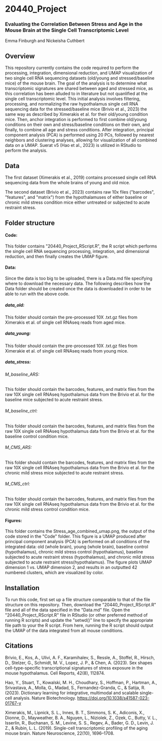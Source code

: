 # 20440_Project
### Evaluating the Correlation Between Stress and Age in the Mouse Brain at the Single Cell Transcriptomic Level

Emma Finburgh and Nickeisha Cuthbert

## Overview
This repository currently contains the code required to perform the processing, integration, dimensional reduction, and UMAP visualization of two single cell RNA sequencing datasets (old/young and stressed/baseline mice) of the mouse brain. The goal of the analysis is to determine what transcriptomic signatures are shared between aged and stressed mice, as this correlation has been alluded to in literature but not quanlified at the single cell transcriptomic level. This initial analysis involves filtering, processing, and normalizing the raw hypothalamus single cell RNA sequencing data for the stressed/baseline mice (Brivio et al., 2023) the same way as described by Ximerakis et al. for their old/young condition mice. Then, anchor integration is performed to first combine old/young conditions on their own and stress/baseline conditions on their own, and finally, to combine all age and stress conditions. After integration, principal component analysis (PCA) is performed using 20 PCs, followed by nearest neighbors and clustering analyses, allowing for visualization of all combined data on a UMAP. Suerat v5 (Hao et al., 2023) is utilized in RStudio to perform the analysis.

## Data
The first dataset (Ximerakis et al., 2019) contains processed single cell RNA sequencing data from the whole brains of young and old mice. 

The second dataset (Brivio et al., 2023) contains raw 10x files ("barcodes", "features", and "matrix") from the hypothalamuses of either baseline or chronic mild stress condition mice either untreated or subjected to acute restraint stress.


## Folder structure
#### Code:
This folder contains "20440_Project_RScript.R", the R script which performs the single cell RNA sequencing processing, integration, and dimensional reduction, and then finally creates the UMAP figure. 
  
#### Data:
Since the data is too big to be uploaded, there is a Data.md file specifying where to download the necessary data. The following describes how the Data folder should be created once the data is downloaded in order to be able to run with the above code.
  ##### data_old:
  This folder should contain the pre-processed 10X .txt.gz files from Ximerakis et al. of single cell RNAseq reads from aged      mice.
  
  ##### data_young:
  This folder should contain the pre-processed 10X .txt.gz files from Ximerakie et al. of single cell RNAseq reads from young
  mice.
  
  ##### data_stress:
  ###### M_baseline_ARS:
  This folder should contain the barcodes, features, and matrix files from the raw 10X single cell RNAseq hypothalamus data
  from the Brivio et al. for the baseline mice subjected to acute restraint stress.
  ###### M_baseline_ctrl:
  This folder should contain the barcodes, features, and matrix files from the raw 10X single cell RNAseq hypothalamus data
  from the Brivio et al. for the baseline control condition mice.
  ###### M_CMS_ARS:
  This folder should contain the barcodes, features, and matrix files from the raw 10X single cell RNAseq hypothalamus data
  from the Brivio et al. for the chronic mild stress mice subjected to acute restraint stress.
  ###### M_CMS_ctrl:
  This folder should contain the barcodes, features, and matrix files from the raw 10X single cell RNAseq hypothalamus data
  from the Brivio et al. for the chronic mild stress control condition mice.
  
#### Figures:
This folder contains the Stress_age_combined_umap.png, the output of the code stored in the "Code" folder. This figure is a UMAP produced after principal component analysis (PCA) is performed on all conditions of the integrated data: old (whole brain), young (whole brain), baseline control (hypothalamus), chronic mild stress control (hypothalamus), baseline subjected to acute restraint stress (hypothalamus), and chronic mild stress subjected to acute restraint stress(hypothalamus). The figure plots UMAP dimension 1 vs. UMAP dimension 2, and results in an outputted 42 numbered clusters, which are visualized by color.

## Installation
To run this code, first set up a file structure comparable to that of the file structure on this repository. Then, download the "20440_Project_RScript.R" file and all of the data specified in the "Data.md" file. Open the "20440_Project_RScript.R" file in RStudio (or other preferred method of running R scripts) and update the "setwd()" line to specify the appropriate file path to your the R script. From here, running the R script should output the UMAP of the data integrated from all mouse conditions. 

## Citations
Brivio, E., Kos, A., Ulivi, A. F., Karamihalev, S., Ressle, A., Stoffel, R., Hirsch, D., Stelzer, G., Schmidt, M. V., Lopez, J. P., & Chen, A. (2023). Sex shapes cell-type-specific transcriptional signatures of stress exposure in the mouse hypothalamus. Cell Reports, 42(8), 112874.

Hao, Y., Stuart, T., Kowalski, M. H., Choudhary, S., Hoffman, P., Hartman, A., Srivastava, A., Molla, G., Madad, S., Fernandez-Granda, C., & Satija, R. (2023). Dictionary learning for integrative, multimodal and scalable single-cell analysis. Nature Biotechnology. https://doi.org/10.1038/s41587-023-01767-y

Ximerakis, M., Lipnick, S. L., Innes, B. T., Simmons, S. K., Adiconis, X., Dionne, D., Mayweather, B. A., Nguyen, L., Niziolek, Z., Ozek, C., Butty, V. L., Isserlin, R., Buchanan, S. M., Levine, S. S., Regev, A., Bader, G. D., Levin, J. Z., & Rubin, L. L. (2019). Single-cell transcriptomic profiling of the aging mouse brain. Nature Neuroscience, 22(10), 1696–1708.
